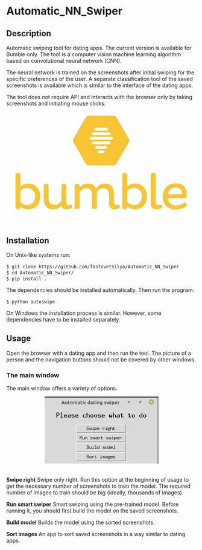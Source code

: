 # Automatic_NN_Swiper


## Description
Automatic swiping tool for dating apps. The current version is available for Bumble only. 
The tool is a computer vision machine learning algorithm based on convolutional neural 
network (CNN). 

The neural network is trained on the screenshots after initial swiping for the specific 
preferences of the user. A separate classification tool of the saved screenshots is available 
which is similar to the interface of the dating apps. 

The tool does not require API and interacts with the browser only by taking screenshots and 
initiating mouse clicks. 

<div align="center">
  <img src="https://github.com/fastovetsilya/Automatic_NN_Swiper/blob/master/examples/bumble_logo.png"><br><br>
</div>


## Installation 
On Unix-like systems run:
```console
$ git clone https://github.com/fastovetsilya/Automatic_NN_Swiper
$ cd Automatic_NN_Swiper/ 
$ pip install .
```

The dependencies should be installed automatically. Then run the program:
```console
$ python autoswipe
```

On Windows the installation process is similar. However, some dependencies have to be installed separately. 


## Usage
Open the browser with a dating app and then run the tool. The picture of a person and the navigation buttons should not 
be covered by other windows.

### The main window
The main window offers a variety of options. 

<div align="center">
  <img src="https://github.com/fastovetsilya/Automatic_NN_Swiper/blob/master/examples/main_window.png"><br><br>
</div>

**Swipe right** Swipe only right. Run this option at the beginning of usage to get the necessary number of screenshots to train the model. 
The required number of images to train should be big (ideally, thousands of images). 

**Run smart swiper** Smart swiping using the pre-trained model. Before running it, you should first build the model on the saved 
screenshots. 

**Build model** Builds the model using the sorted screenshots.

**Sort images** An app to sort saved screenshots in a way similar to dating apps. 

















